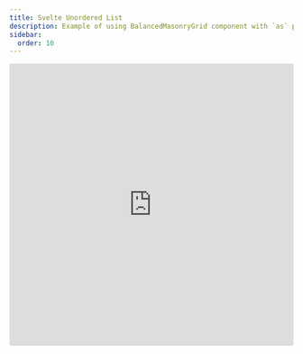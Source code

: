 ```yaml
---
title: Svelte Unordered List
description: Example of using BalancedMasonryGrid component with `as` prop from @masonry-grid/svelte
sidebar:
  order: 10
---
```


<iframe
  src="https://stackblitz.com/github/TrigenSoftware/masonry-grid/tree/main/examples/svelte-unordered-list?embed=1&file=App.svelte&view=preview"
  style="width: 100%; height: 500px; border: 0; border-radius: 4px; overflow: hidden;"
  title="Masonry Grid - Svelte Unordered List Example"
  allow="accelerometer; ambient-light-sensor; camera; encrypted-media; geolocation; gyroscope; hid; microphone; midi; payment; usb; vr; xr-spatial-tracking"
  sandbox="allow-forms allow-modals allow-popups allow-presentation allow-same-origin allow-scripts"
></iframe>
